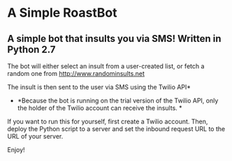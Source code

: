 # A Simple RoastBot
## A simple bot that insults you via SMS! Written in Python 2.7

The bot will either select an insult from a user-created list, or fetch a random one from http://www.randominsults.net

The insult is then sent to the user via SMS using the Twilio API*

* *Because the bot is running on the trial version of the Twilio API, only the holder of the Twilio account can receive the insults. *

If you want to run this for yourself, first create a Twilio account. Then, deploy the Python script to a server and set the inbound request URL to the URL of your server.

Enjoy!



